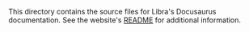 This directory contains the source files for Libra's Docusaurus documentation.
See the website's [README](../website/README.md) for additional information.
